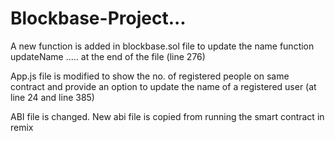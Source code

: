 # Blockbase-Project...
A new function is added in blockbase.sol file to update the name
function updateName .....
at the end of the file (line 276)


App.js file is modified to show the no. of registered people on same contract and provide an option to update the name of a registered user (at line 24 and line 385)


ABI file is changed. New abi file is copied from running the smart contract in remix
